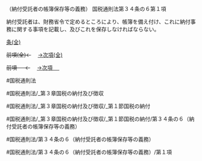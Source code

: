 （納付受託者の帳簿保存等の義務）
国税通則法第３４条の６第１項

納付受託者は、財務省令で定めるところにより、帳簿を備え付け、これに納付事務に関する事項を記載し、及びこれを保存しなければならない。

[条(全)](国税通則法＿＿＿＿＿第３４条の６_.md)

~~前項(全)←~~　  [→次項(全)](国税通則法＿＿＿＿＿第３４条の６第２項_.md)

~~前項 　 ←~~　  [→次項 　 ](国税通則法＿＿＿＿＿第３４条の６第２項.md)



#国税通則法

#国税通則法/_第３章国税の納付及び徴収

#国税通則法/_第３章国税の納付及び徴収/_第１節国税の納付

#国税通則法/_第３章国税の納付及び徴収/_第１節国税の納付/第３４条の６（納付受託者の帳簿保存等の義務）

#国税通則法/第３４条の６（納付受託者の帳簿保存等の義務）

#国税通則法/第３４条の６（納付受託者の帳簿保存等の義務）/第１項

